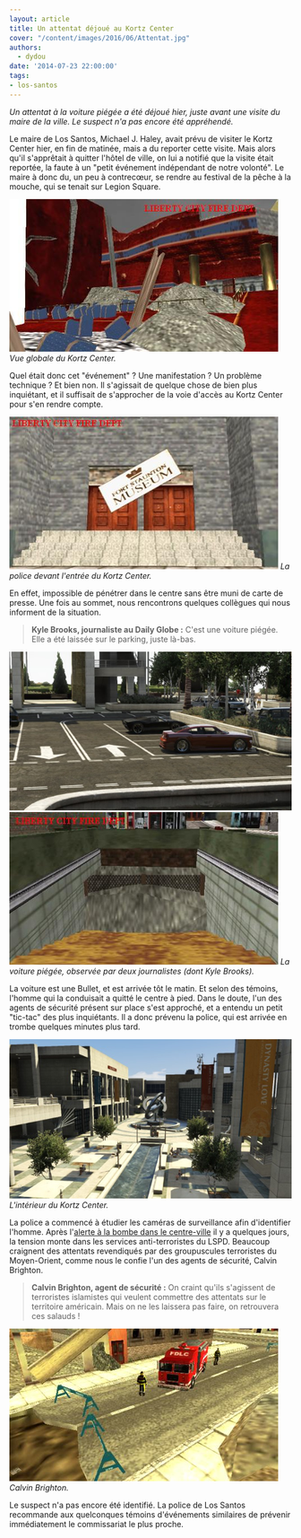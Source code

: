 ```yaml
---
layout: article
title: Un attentat déjoué au Kortz Center
cover: "/content/images/2016/06/Attentat.jpg"
authors:
  - dydou
date: '2014-07-23 22:00:00'
tags:
- los-santos
---
```


_Un attentat à la voiture piégée a été déjoué hier, juste avant une visite du maire de la ville. Le suspect n'a pas encore été appréhendé._

Le maire de Los Santos, Michael J. Haley, avait prévu de visiter le Kortz Center hier, en fin de matinée, mais a du reporter cette visite. Mais alors qu'il s'apprêtait à quitter l'hôtel de ville, on lui a notifié que la visite était reportée, la faute à un "petit événement indépendant de notre volonté". Le maire à donc du, un peu à contrecœur, se rendre au festival de la pêche à la mouche, qui se tenait sur Legion Square.

![Vue globale du Kortz Center.](/content/images/2016/06/Attentat2.jpg)
_Vue globale du Kortz Center._

Quel était donc cet "événement" ? Une manifestation ? Un problème technique ? Et bien non. Il s'agissait de quelque chose de bien plus inquiétant, et il suffisait de s'approcher de la voie d'accès au Kortz Center pour s'en rendre compte.

![La police devant l'entrée du Kortz Center.](/content/images/2016/06/Attentat6.jpg)
_La police devant l'entrée du Kortz Center._

En effet, impossible de pénétrer dans le centre sans être muni de carte de presse. Une fois au sommet, nous rencontrons quelques collègues qui nous informent de la situation.

> **Kyle Brooks, journaliste au Daily Globe :** C'est une voiture piégée. Elle a été laissée sur le parking, juste là-bas.

![](/content/images/2016/06/Attentat1.jpg)
![La voiture piégée, observée par deux journalistes (dont Kyle Brooks).](/content/images/2016/06/Attentat3.jpg)
_La voiture piégée, observée par deux journalistes (dont Kyle Brooks)._

La voiture est une Bullet, et est arrivée tôt le matin. Et selon des témoins, l'homme qui la conduisait a quitté le centre à pied. Dans le doute, l'un des agents de sécurité présent sur place s'est approché, et a entendu un petit "tic-tac" des plus inquiétants. Il a donc prévenu la police, qui est arrivée en trombe quelques minutes plus tard.

![L'intérieur du Kortz Center.](/content/images/2016/06/Attentat5.jpg)
_L'intérieur du Kortz Center._

La police a commencé à étudier les caméras de surveillance afin d'identifier l'homme. Après l'[alerte à la bombe dans le centre-ville](/2014/07/12/alerte-a-la-bombe-dans-le-centre-ville/) il y a quelques jours, la tension monte dans les services anti-terroristes du LSPD. Beaucoup craignent des attentats revendiqués par des groupuscules terroristes du Moyen-Orient, comme nous le confie l'un des agents de sécurité, Calvin Brighton.

> **Calvin Brighton, agent de sécurité :** On craint qu'ils s'agissent de terroristes islamistes qui veulent commettre des attentats sur le territoire américain. Mais on ne les laissera pas faire, on retrouvera ces salauds !

![Calvin Brighton.](/content/images/2016/06/Attentat4.jpg)
_Calvin Brighton._

Le suspect n'a pas encore été identifié. La police de Los Santos recommande aux quelconques témoins d'événements similaires de prévenir immédiatement le commissariat le plus proche.